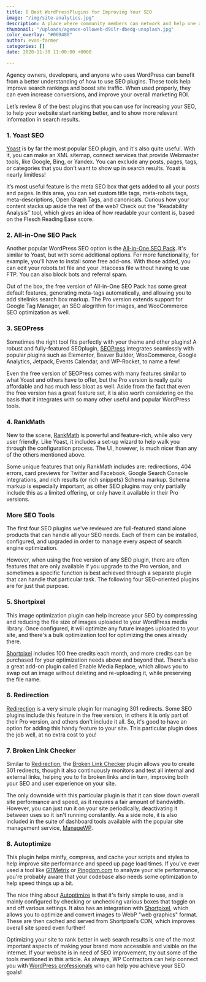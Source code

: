```yaml
---
title: 8 Best WordPressPlugins for Improving Your SEO
image: "/img/site-analytics.jpg"
description: A place where community members can network and help one another
thumbnail: "/uploads/agence-olloweb-d9ilr-dbedg-unsplash.jpg"
color_overlay: "#009480"
author: evan-farmer
categories: []
date: 2020-11-30 11:00:00 +0000

---
```

Agency owners, developers, and anyone who uses WordPress can benefit from a better understanding of how to use SEO plugins. These tools help improve search rankings and boost site traffic. When used properly, they can even increase conversions, and improve your overall marketing ROI.

Let’s review 8 of the best plugins that you can use for increasing your SEO, to help your website start ranking better, and to show more relevant information in search results.

### 1. Yoast SEO

[Yoast](https://yoast.com/wordpress/plugins/seo/) is by far the most popular SEO plugin, and it's also quite useful. With it, you can make an XML sitemap, connect services that provide Webmaster tools, like Google, Bing, or Yandex. You can exclude any posts, pages, tags, or categories that you don't want to show up in search results. Yoast is nearly limitless!

It’s most useful feature is the meta SEO box that gets added to all your posts and pages. In this area, you can set custom title tags, meta-robots tags, meta-descriptions, Open Graph Tags, and canonicals. Curious how your content stacks up aside the rest of the web? Check out the "Readability Analysis" tool, which gives an idea of how readable your content is, based on the Flesch Reading Ease score.

### 2. All-in-One SEO Pack

Another popular WordPress SEO option is the [All-in-One SEO Pack](https://semperplugins.com/). It's similar to Yoast, but with some additional options. For more functionality, for example, you'll have to install some free add-ons. With those added, you can edit your robots.txt file and your .htaccess file without having to use FTP. You can also block bots and referral spam.

Out of the box, the free version of All-in-One SEO Pack has some great default features, generating meta-tags automatically, and allowing you to add sitelinks search box markup. The Pro version extends support for Google Tag Manager, an SEO alogrithm for images, and WooCommerce SEO optimization as well.

### 3. SEOPress

Sometimes the right tool fits perfectly with your theme and other plugins! A robust and fully-featured SEOplugin, [SEOPress](https://www.seopress.org/features/) integrates seamlessly with popular plugins such as Elementor, Beaver Builder, WooCommerce, Google Analytics, Jetpack, Events Calendar, and WP-Rocket, to name a few!

Even the free version of SEOPress comes with many features similar to what Yoast and others have to offer, but the Pro version is really quite affordable and has much less bloat as well. Aside from the fact that even the free version has a great feature set, it is also worth considering on the basis that it integrates with so many other useful and popular WordPress tools.

### 4. RankMath

New to the scene, [RankMath](https://rankmath.com/) is powerful and feature-rich, while also very user friendly. Like Yoast, it includes a set-up wizard to help walk you through the configuration process. The UI, however, is much nicer than any of the others mentioned above.

Some unique features that only RankMath includes are: redirections, 404 errors, card previews for Twitter and Facebook, Google Search Console integrations, and rich results (or rich snippets) Schema markup. Schema markup is especially important, as other SEO plugins may only partially include this as a limited offering, or only have it available in their Pro versions.

### More SEO Tools

The first four SEO plugins we've reviewed are full-featured stand alone products that can handle all your SEO needs. Each of them can be installed, configured, and upgraded in order to manage every aspect of search engine optimization.

However, when using the free version of any SEO plugin, there are often features that are only available if you upgrade to the Pro version, and sometimes a specific function is best achieved through a separate plugin that can handle that particular task. The following four SEO-oriented plugins are for just that purpose.

### 5. Shortpixel

This image optimization plugin can help increase your SEO by compressing and reducing the file size of images uploaded to your WordPress media library. Once configured, it will optimize any future images uploaded to your site, and there's a bulk optimization tool for optimizing the ones already there.

[Shortpixel](https://shortpixel.com/) includes 100 free credits each month, and more credits can be purchased for your optimization needs above and beyond that. There's also a great add-on plugin called Enable Media Replace, which allows you to swap out an image without deleting and re-uploading it, while preserving the file name.

### 6. Redirection

[Redirection](https://redirection.me/) is a very simple plugin for managing 301 redirects. Some SEO plugins include this feature in the free version, in others it is only part of their Pro version, and others don't include it all. So, it's good to have an option for adding this handy feature to your site. This particular plugin does the job well, at no extra cost to you!

### 7. Broken Link Checker

Similar to [Redirection](https://redirection.me/), the [Broken Link Checker](https://wordpress.org/plugins/broken-link-checker/) plugin allows you to create 301 redirects, though it also continuously monitors and test all internal and external links, helping you to fix broken links and in turn, improving both your SEO and user experience on your site.

The only downside with this particular plugin is that it can slow down overall site performance and speed, as it requires a fair amount of bandwidth. However, you can just run it on your site periodically, deactivating it between uses so it isn't running constantly. As a side note, it is also included in the suite of dashboard tools available with the popular site management service, [ManageWP](https://managewp.com/).

### 8. Autoptimize

This plugin helps minify, compress, and cache your scripts and styles to help improve site performance and speed up page load times. If you've ever used a tool like [GTMetrix](https://gtmetrix.com/) or [Pingdom.com](https://www.pingdom.com/) to analyze your site performance, you're probably aware that your codebase also needs some optimization to help speed things up a bit.

The nice thing about [Autoptimize](https://wordpress.org/plugins/autoptimize/) is that it's fairly simple to use, and is mainly configured by checking or unchecking various boxes that toggle on and off various settings. It also has an integration with [Shortpixel](https://shortpixel.com/), which allows you to optimize and convert images to WebP "web graphics" format. These are then cached and served from Shortpixel’s CDN, which improves overall site speed even further!

Optimizing your site to rank better in web search results is one of the most important aspects of making your brand more accessible and visible on the internet. If your website is in need of SEO improvement, try out some of the tools mentioned in this article. As always, WP Contractors can help connect you with [WordPress professionals](https://esteemed.io/get-a-quote/) who can help you achieve your SEO goals!